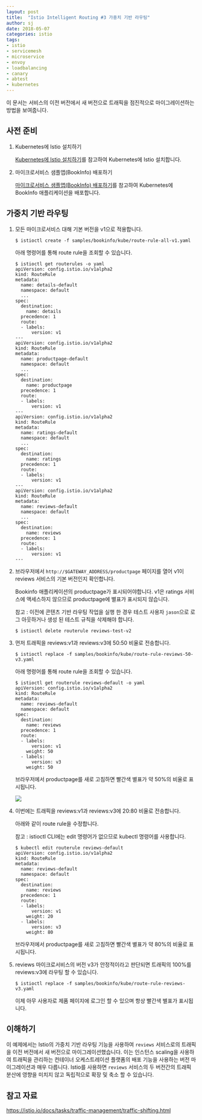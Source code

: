 ```yaml
---
layout: post
title:  "Istio Intelligent Routing #3 가중치 기반 라우팅"
author: sj
date: 2018-05-07
categories: istio
tags:
- istio
- servicemesh
- microservice
- envoy
- loadbalancing
- canary
- abtest
- kubernetes
---
```


이 문서는 서비스의 이전 버전에서 새 버전으로 트래픽을 점진적으로 마이그레이션하는 방법을 보여줍니다.

## 사전 준비

1. Kubernetes에 Istio 설치하기

    [Kubernetes에 Istio 설치하기](/blog/istio/2018/04/26/deploying-istio-on-kubernetes.html)를 참고하여 Kubernetes에 Istio 설치합니다.<br />

2. 마이크로서비스 샘플앱(BookInfo) 배포하기

    [마이크로서비스 샘플앱(BookInfo) 배포하기](/blog/istio/2018/04/26/deploying-bookinfo-on-kubernetes.html)를 참고하여 Kubernetes에 BookInfo 애플리케이션을 배포합니다.<br />


## 가중치 기반 라우팅

1. 모든 마이크로서비스 대해 기본 버전을 v1으로 적용합니다.

    ```
    $ istioctl create -f samples/bookinfo/kube/route-rule-all-v1.yaml
    ```
    아래 명령어를 통해 route rule을 조회할 수 있습니다.
    ```
    $ istioctl get routerules -o yaml
    apiVersion: config.istio.io/v1alpha2
    kind: RouteRule
    metadata:
      name: details-default
      namespace: default
      ...
    spec:
      destination:
        name: details
      precedence: 1
      route:
      - labels:
          version: v1
    ---
    apiVersion: config.istio.io/v1alpha2
    kind: RouteRule
    metadata:
      name: productpage-default
      namespace: default
      ...
    spec:
      destination:
        name: productpage
      precedence: 1
      route:
      - labels:
          version: v1
    ---
    apiVersion: config.istio.io/v1alpha2
    kind: RouteRule
    metadata:
      name: ratings-default
      namespace: default
      ...
    spec:
      destination:
        name: ratings
      precedence: 1
      route:
      - labels:
          version: v1
    ---
    apiVersion: config.istio.io/v1alpha2
    kind: RouteRule
    metadata:
      name: reviews-default
      namespace: default
      ...
    spec:
      destination:
        name: reviews
      precedence: 1
      route:
      - labels:
          version: v1
    ---
    ```

2. 브라우저에서 `http://$GATEWAY_ADDRESS/productpage` 페이지를 열어 v1이 reviews 서비스의 기본 버전인지 확인합니다.

    Bookinfo 애플리케이션의 productpage가 표시되어야합니다. v1은 ratings 서비스에 액세스하지 않으므로 productpage에 별표가 표시되지 않습니다.

    참고 : 이전에 콘텐츠 기반 라우팅 작업을 실행 한 경우 테스트 사용자 `jason`으로 로그 아웃하거나 생성 된 테스트 규칙을 삭제해야 합니다.

    ```
    $ istioctl delete routerule reviews-test-v2
    ```

3. 먼저 트래픽을 reviews:v1과 reviews:v3에 50:50 비율로 전송합니다.

    ```
    $ istioctl replace -f samples/bookinfo/kube/route-rule-reviews-50-v3.yaml
    ```

    아래 명령어를 통해 route rule을 조회할 수 있습니다.
    ```
    $ istioctl get routerule reviews-default -o yaml
    apiVersion: config.istio.io/v1alpha2
    kind: RouteRule
    metadata:
      name: reviews-default
      namespace: default
    spec:
      destination:
        name: reviews
      precedence: 1
      route:
      - labels:
          version: v1
        weight: 50
      - labels:
          version: v3
        weight: 50
    ```

    브라우저에서 productpage를 새로 고침하면 빨간색 별표가 약 50%의 비율로 표시됩니다.

    ![](/blog/assets/images/istio_intel_routing_contents_red_rating.png)

4. 이번에는 트래픽을 reviews:v1과 reviews:v3에 20:80 비율로 전송합니다.

    아래와 같이 route rule을 수정합니다.

    참고 : istioctl CLI에는 edit 명령어가 없으므로 kubectl 명령어를 사용합니다.

    ```
    $ kubectl edit routerule reviews-default
    apiVersion: config.istio.io/v1alpha2
    kind: RouteRule
    metadata:
      name: reviews-default
      namespace: default
    spec:
      destination:
        name: reviews
      precedence: 1
      route:
      - labels:
          version: v1
        weight: 20
      - labels:
          version: v3
        weight: 80
    ```

    브라우저에서 productpage를 새로 고침하면 빨간색 별표가 약 80%의 비율로 표시됩니다.

5. reviews 마이크로서비스의 버전 v3가 안정적이라고 판단되면 트래픽의 100%를 reviews:v3에 라우팅 할 수 있습니다.

    ```
    $ istioctl replace -f samples/bookinfo/kube/route-rule-reviews-v3.yaml
    ```

    이제 아무 사용자로 제품 페이지에 로그인 할 수 있으며 항상 빨간색 별표가 표시됩니다.

## 이해하기
이 예제에서는 Istio의 가중치 기반 라우팅 기능을 사용하여 `reviews` 서비스로의 트래픽을 이전 버전에서 새 버전으로 마이그레이션했습니다. 이는 인스턴스 scaling을 사용하여 트래픽을 관리하는 컨테이너 오케스트레이션 플랫폼의 배포 기능을 사용하는 버전 마이그레이션과 매우 다릅니다. Istio를 사용하면 `reviews` 서비스의 두 버전간의 트래픽 분산에 영향을 미치지 않고 독립적으로 확장 및 축소 할 수 있습니다.

## 참고 자료
https://istio.io/docs/tasks/traffic-management/traffic-shifting.html
